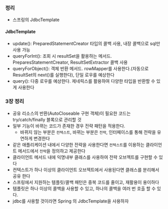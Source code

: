 ### 정리 
 - 스프링의 JdbcTemplate


#### JdbcTemplate
 - update(): PreparedStatementCreator 타입의 콜백 사용, 내장 콜백으로 sql만 사용 가능 
 - queryForInt(): 조회 시 resultSet을 활용하는 메서드. PreparesStatementCreator, ResultSetExtractor 콜백 사용
 - queryForObject(): 객체 반환 메서드. rowMapper를 사용한다.(자동으로 ResultSet의 next()를 실행한다), 단일 로우를 예상한다
 - query(): 다중 로우를 예상한다. 제네릭스를 활용하여 다양한 타입을 반환할 수 있게 사용한다


### 3장 정리
 - 공유 리소스의 반환(AutoCloseable 구현 객체)이 필요한 코드는 try/catch/finally 블록으로 관리할 것
 - 일부 기능이 바뀌는 코드가 존재한 경우 전략 패턴을 적용한다. 
   - 바뀌지 않는 부분은 `컨텍스트`, 바뀌는 부분은 `전략`, 인터페이스를 통해 전략을 유연하게 변경한다
 - 같은 애플리케이션 내에서 다양한 전략을 사용한다면 `컨텍스트`를 이용하는 클라이언트 메서드에서 `전략`을 정의하고 제공한다
 - 클라이언트 메서드 내에 익명내부 클래스를 사용하여 전략 오브젝트를 구현할 수 있다
 - 컨텍스트가 하나 이상의 클라이언트 오브젝트에서 사용된다면 클래스를 분리해서 공유 한다 
 - 스프링에서 지원하는 템플릿/콜백 패턴은 중복 코드를 줄이고, 재활용이 용이하다
 - 템플릿은 하나 이상의 콜백을 사용할 수 있고, 하나의 콜백을 여러 번 호출 할 수 있다.
 - jdbc를 사용할 것이라면 Spring 의 JdbcTemplate을 사용하자

